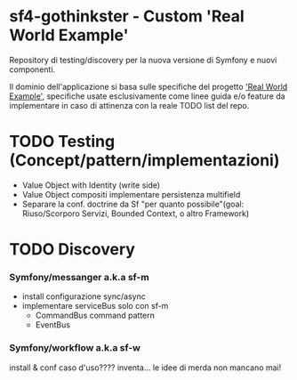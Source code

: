 # sf4-gothinkster - Custom 'Real World Example'


Repository di testing/discovery per la nuova versione di Symfony e nuovi componenti.

Il dominio dell'applicazione si basa sulle specifiche del progetto ['Real World Example']('https://github.com/gothinkster/realworld'),
specifiche usate esclusivamente come linee guida e/o feature da implementare in caso di attinenza con la reale TODO list del repo.





# TODO Testing (Concept/pattern/implementazioni)

- Value Object with Identity (write side)
- Value Object compositi implementare persistenza multifield
- Separare la conf. doctrine da Sf "per quanto possibile"(goal: Riuso/Scorporo Servizi, Bounded Context, o altro Framework)



# TODO Discovery


### Symfony/messanger a.k.a sf-m

- install configurazione sync/async
- implementare serviceBus solo con sf-m
  - CommandBus command pattern
  - EventBus
  

### Symfony/workflow a.k.a sf-w

install & conf
caso d'uso???? inventa... le idee di merda non mancano mai!    
